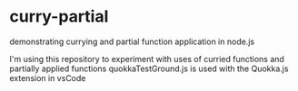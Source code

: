# curry-partial
demonstrating currying and partial function application in node.js

I'm using this repository to experiment with uses of curried functions and partially applied functions
quokkaTestGround.js is used with the Quokka.js extension in vsCode
